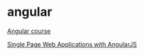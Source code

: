 # angular

[Angular course](https://github.com/mikezks/20201117)

[Single Page Web Applications with AngularJS](https://github.com/jhu-ep-coursera/fullstack-course5)
